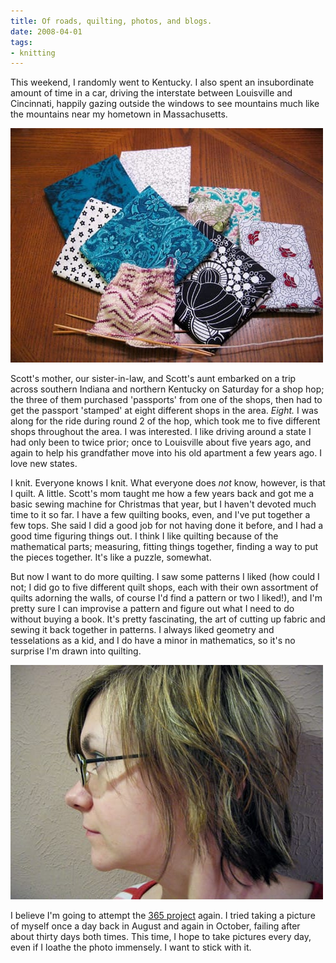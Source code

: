 ```yaml
---
title: Of roads, quilting, photos, and blogs.
date: 2008-04-01
tags:
- knitting
---
```

This weekend, I randomly went to Kentucky. I also spent an insubordinate amount of time in a car, driving the interstate between Louisville and Cincinnati, happily gazing outside the windows to see mountains much like the mountains near my hometown in Massachusetts.

![Fabric and knitting.](../../images/new-fabric-and-jaywalker.jpg "I've been drawn to blues and blacks and whites recently.")

Scott's mother, our sister-in-law, and Scott's aunt embarked on a trip across southern Indiana and northern Kentucky on Saturday for a shop hop; the three of them purchased 'passports' from one of the shops, then had to get the passport 'stamped' at eight different shops in the area. *Eight.* I was along for the ride during round 2 of the hop, which took me to five different shops throughout the area. I was interested. I like driving around a state I had only been to twice prior; once to Louisville about five years ago, and again to help his grandfather move into his old apartment a few years ago. I love new states.

I knit. Everyone knows I knit. What everyone does *not* know, however, is that I quilt. A little. Scott's mom taught me how a few years back and got me a basic sewing machine for Christmas that year, but I haven't devoted much time to it so far. I have a few quilting books, even, and I've put together a few tops. She said I did a good job for not having done it before, and I had a good time figuring things out. I think I like quilting because of the mathematical parts; measuring, fitting things together, finding a way to put the pieces together. It's like a puzzle, somewhat.

But now I want to do more quilting. I saw some patterns I liked (how could I not; I did go to five different quilt shops, each with their own assortment of quilts adorning the walls, of course I'd find a pattern or two I liked!), and I'm pretty sure I can improvise a pattern and figure out what I need to do without buying a book. It's pretty fascinating, the art of cutting up fabric and sewing it back together in patterns. I always liked geometry and tesselations as a kid, and I do have a minor in mathematics, so it's no surprise I'm drawn into quilting.

![Me with blonde hair.](../../images/blondeness.jpg "001.365. I hope I stick with this.")

I believe I'm going to attempt the [365 project](http://www.flickr.com/groups/project_365) again. I tried taking a picture of myself once a day back in August and again in October, failing after about thirty days both times. This time, I hope to take pictures every day, even if I loathe the photo immensely. I want to stick with it.
